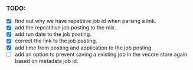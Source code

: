 ### **TODO**: 
- [x] find out why we have repetitive job id when parsing a link.
- [x] add the repeatitive job posting to the mix. 
- [x] add run date to the job posting.
- [x] correct the link to the job posting.
- [x] add time from posting and application to the job posting.
- [ ] add an option to prevent saving a existing job in the vecore store again based on metadata job id.